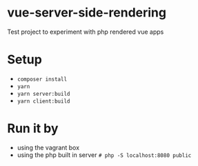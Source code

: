 # vue-server-side-rendering
Test project to experiment with php rendered vue apps


# Setup

 - `composer install`
 - `yarn`
 - `yarn server:build`
 - `yarn client:build`

# Run it by
 - using the vagrant box
 - using the php built in server `# php -S localhost:8080 public`
